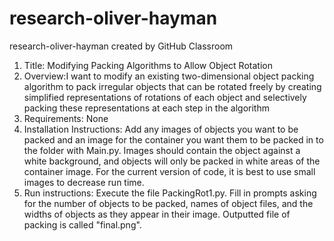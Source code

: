 # research-oliver-hayman
research-oliver-hayman created by GitHub Classroom
1. Title: Modifying Packing Algorithms to Allow Object Rotation
2. Overview:I want to modify an existing two-dimensional object packing algorithm to pack 
irregular objects that can be rotated freely by creating simplified representations of rotations of 
each object and selectively packing these representations at each step in the algorithm
3. Requirements: None
4. Installation Instructions: Add any images of objects you want to be packed and an image for the container you want them to be packed in to the folder with Main.py. Images should contain the object against a white background, and objects will only be packed in white areas of the container image. For the current version of code, it is best to use small images to decrease run time.
5. Run instructions: 
Execute the file PackingRot1.py. Fill in prompts asking for the number of objects to be packed, names of object files, and the widths of objects as they appear in their image. Outputted file of packing is called "final.png". 

